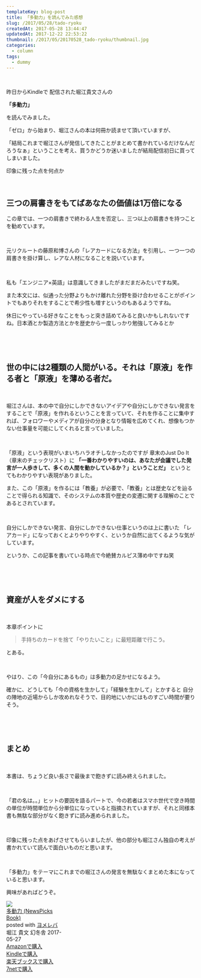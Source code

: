 ```yaml
---
templateKey: blog-post
title: 「多動力」を読んでみた感想
slug: /2017/05/28/tado-ryoku
createdAt: 2017-05-28 13:44:47
updatedAt: 2017-12-22 22:53:22
thumbnail: /2017/05/20170528_tado-ryoku/thumbnail.jpg
categories:
  - column
tags:
  - dummy
---
```


&nbsp;

昨日からKindleで
配信された堀江貴文さんの

<strong>「多動力」</strong>

を読んでみました。

「ゼロ」から始まり、堀江さんの本は何冊か読ませて頂いていますが、

「結局これまで堀江さんが発信してきたことがまとめて書かれているだけなんだろうなぁ」ということを考え、買うかどうか迷いましたが結局配信初日に買ってしまいました。

印象に残った点を何点か

&nbsp;
<h2 class="chapter">三つの肩書きをもてばあなたの価値は1万倍になる</h2>
この章では、一つの肩書きで終わる人生を否定し、三つ以上の肩書きを持つことを勧めています。

&nbsp;

元リクルートの藤原和博さんの「レアカードになる方法」を引用し、一つ一つの肩書きを掛け算し、レアな人材になることを説いています。

&nbsp;

私も「エンジニア×英語」は意識してきましたがまだまだみたいですね笑。

また本文には、似通った分野よりもかけ離れた分野を掛け合わせることがポイントでもありそれをすることで希少性も増すというのもあるようですね。

休日にやっている好きなことをもっと突き詰めてみると良いかもしれないですね。日本酒とか製造方法とかを歴史から一度しっかり勉強してみるとか

&nbsp;

&nbsp;
<h2 class="chapter">世の中には2種類の人間がいる。それは「原液」を作る者と「原液」を薄める者だ。</h2>
&nbsp;

堀江さんは、本の中で自分にしかできないアイデアや自分にしかできない発言をすることで「原液」を作れるということを言っていて、それを作ることに集中すれば、フォロワーやメディアが自分の分身となり情報を広めてくれ、想像もつかない仕事量を可能にしてくれると言っていました。

&nbsp;

「原液」という表現がいまいちハラオチしなかったのですが
章末のJust Do It（章末のチェックリスト）に
<strong>「一番わかりやすいのは、あなたが会議でした発言が一人歩きして、多くの人間を動かしているか？」ということだ」</strong>
というとてもわかりやすい表現がありました。

また、この「原液」を作るには「教養」が必要で、「教養」とは歴史などを辿ることで得られる知識で、そのシステムの本質や歴史の変遷に関する理解のことであるとされています。

&nbsp;

自分にしかできない発言、自分にしかできない仕事というのは上に書いた
「レアカード」になっておくとよりやりやすく、というか自然に出てくるような気がしています。

というか、この記事を書いている時点で今絶賛カルピス薄め中ですね笑

&nbsp;

&nbsp;
<h2 class="chapter">資産が人をダメにする</h2>
&nbsp;

本章ポイントに
<blockquote>手持ちのカードを捨て「やりたいこと」に最短距離で行こう。</blockquote>
とある。

&nbsp;

やはり、この「今自分にあるもの」は多動力の足かせになるよう。

確かに、どうしても「今の資格を生かして」「経験を生かして」とかすると
自分の陣地の近場からしか攻めれなそうで、目的地にいかにはものすごい時間が要りそう。

&nbsp;

&nbsp;
<h2 class="chapter">まとめ</h2>
&nbsp;

本書は、ちょうど良い長さで最後まで飽きずに読み終えられました。

&nbsp;

「君の名は。。」ヒットの要因を語るパートで、今の若者はスマホ世代で空き時間の単位が時間単位から分単位になっていると指摘されていますが、それと同様本書も無駄な部分がなく飽きずに読み進められました。

&nbsp;

印象に残った点をあげさせてもらいましたが、他の部分も堀江さん独自の考えが書かれていて読んで面白いものだと思います。

&nbsp;

「多動力」をテーマにこれまでの堀江さんの発言を無駄なくまとめた本になっていると思います。

興味があればどうぞ。
<div class="cstmreba" style="width: 30%"><div class="booklink-box"><div class="booklink-image"><a href="http://www.amazon.co.jp/exec/obidos/asin/4344031156/llg01-22/" target="_blank" rel="nofollow" ><img src="https://images-fe.ssl-images-amazon.com/images/I/51of-IcKWRL._SL320_.jpg" style="border: none;" /></a></div><div class="booklink-info"><div class="booklink-name"><a href="http://www.amazon.co.jp/exec/obidos/asin/4344031156/llg01-22/" target="_blank" rel="nofollow" >多動力 (NewsPicks Book)</a><div class="booklink-powered-date">posted with <a href="https://yomereba.com" rel="nofollow" target="_blank">ヨメレバ</a></div></div><div class="booklink-detail">堀江 貴文 幻冬舎 2017-05-27    </div><div class="booklink-link2"><div class="shoplinkamazon"><a href="http://www.amazon.co.jp/exec/obidos/asin/4344031156/llg01-22/" target="_blank" rel="nofollow" >Amazonで購入</a></div><div class="shoplinkkindle"><a href="http://www.amazon.co.jp/exec/obidos/ASIN/B072HVZ9RF/llg01-22/" target="_blank" rel="nofollow" >Kindleで購入</a></div><div class="shoplinkrakuten"><a href="https://hb.afl.rakuten.co.jp/hgc/163854b7.d97e8d5b.163854b8.3c41ae34/?pc=http%3A%2F%2Fbooks.rakuten.co.jp%2Frb%2F14918400%2F%3Fscid%3Daf_ich_link_urltxt%26m%3Dhttp%3A%2F%2Fm.rakuten.co.jp%2Fev%2Fbook%2F" target="_blank" rel="nofollow" >楽天ブックスで購入</a></div><div class="shoplinkseven"><a href="https://px.a8.net/svt/ejp?a8mat=2TXHHI+FDP7OQ+2N1Y+BW8O2&a8ejpredirect=http%3A%2F%2F7af-ent.omni7.jp%2Frelay%2Faffiliate%2FentranceProcess.do%3Furl%3Dhttp%253A%252F%252F7net.omni7.jp%252Fsearch%252F%253FsearchKeywordFlg%253D1%2526keyword%253D4-34-403115-9%252520%25257C%2525204-344-03115-9%252520%25257C%2525204-3440-3115-9%252520%25257C%2525204-34403-115-9%252520%25257C%2525204-344031-15-9%252520%25257C%2525204-3440311-5-9" target="_blank" rel="nofollow" >7netで購入</a><img border="0" width="1" height="1" src="https://www17.a8.net/0.gif?a8mat=2TXHHI+FDP7OQ+2N1Y+BW8O2" alt=""></div>            	  	  	  	</div></div><div class="booklink-footer"></div></div></div>

